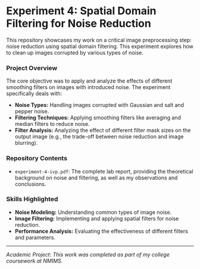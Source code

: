 # Experiment 4: Spatial Domain Filtering for Noise Reduction

This repository showcases my work on a critical image preprocessing step: noise reduction using spatial domain filtering. This experiment explores how to clean up images corrupted by various types of noise.

### **Project Overview**
The core objective was to apply and analyze the effects of different smoothing filters on images with introduced noise. The experiment specifically deals with:
- **Noise Types:** Handling images corrupted with Gaussian and salt and pepper noise.
- **Filtering Techniques:** Applying smoothing filters like averaging and median filters to reduce noise.
- **Filter Analysis:** Analyzing the effect of different filter mask sizes on the output image (e.g., the trade-off between noise reduction and image blurring).

### **Repository Contents**
- `experiment-4-ivp.pdf`: The complete lab report, providing the theoretical background on noise and filtering, as well as my observations and conclusions.

### **Skills Highlighted**
- **Noise Modeling:** Understanding common types of image noise.
- **Image Filtering:** Implementing and applying spatial filters for noise reduction.
- **Performance Analysis:** Evaluating the effectiveness of different filters and parameters.

---
*Academic Project: This work was completed as part of my college coursework at NMIMS.*
